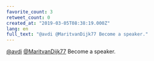 ```yaml
---
favorite_count: 3
retweet_count: 0
created_at: "2019-03-05T08:38:19.000Z"
lang: en
full_text: "@avdi @MaritvanDijk77 Become a speaker."
---
```


[@avdi](https://twitter.com/avdi)
[@MaritvanDijk77](https://twitter.com/MaritvanDijk77) Become a speaker.
